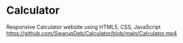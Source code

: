 # Calculator
Responsive Calculator website using HTML5, CSS, JavaScript
https://github.com/SwarupDeb/Calculator/blob/main/Calculator.mp4
